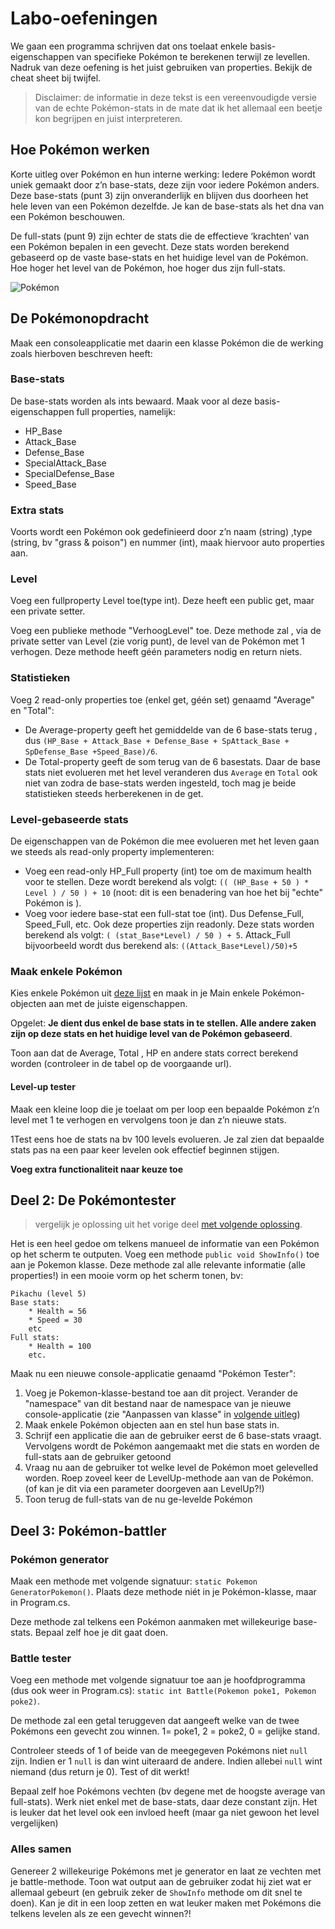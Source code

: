 # Labo-oefeningen

We gaan een programma schrijven dat ons toelaat enkele basis-eigenschappen van specifieke Pokémon te berekenen terwijl ze levellen. Nadruk van deze oefening is het juist gebruiken van properties. Bekijk de cheat sheet bij twijfel.

> Disclaimer: de informatie in deze tekst is een vereenvoudigde versie van de echte Pokémon-stats in de mate dat ik het allemaal een beetje kon begrijpen en juist interpreteren.

## Hoe Pokémon werken

Korte uitleg over Pokémon en hun interne werking: Iedere Pokémon wordt uniek gemaakt door z’n base-stats, deze zijn voor iedere Pokémon anders. Deze base-stats \(punt 3\) zijn onveranderlijk en blijven dus doorheen het hele leven van een Pokémon dezelfde. Je kan de base-stats als het dna van een Pokémon beschouwen.

De full-stats \(punt 9\) zijn echter de stats die de effectieve ‘krachten’ van een Pokémon bepalen in een gevecht. Deze stats worden berekend gebaseerd op de vaste base-stats en het huidige level van de Pokémon. Hoe hoger het level van de Pokémon, hoe hoger dus zijn full-stats.

![Pok&#xE9;mon](../../.gitbook/assets/pokemon.png)

## De Pokémonopdracht

Maak een consoleapplicatie met daarin een klasse Pokémon die de werking zoals hierboven beschreven heeft:

### Base-stats

De base-stats worden als ints bewaard. Maak voor al deze basis-eigenschappen full properties, namelijk:

* HP\_Base
* Attack\_Base
* Defense\_Base
* SpecialAttack\_Base
* SpecialDefense\_Base
* Speed\_Base

### Extra stats

Voorts wordt een Pokémon ook gedefinieerd door z’n naam \(string\) ,type \(string, bv "grass & poison"\) en nummer \(int\), maak hiervoor auto properties aan.

### Level

Voeg een fullproperty Level toe\(type int\). Deze heeft een public get, maar een private setter.

Voeg een publieke methode "VerhoogLevel" toe. Deze methode zal , via de private setter van Level \(zie vorig punt\), de level van de Pokémon met 1 verhogen. Deze methode heeft géén parameters nodig en return niets.

### Statistieken

Voeg 2 read-only properties toe \(enkel get, géén set\) genaamd "Average" en "Total":

* De Average-property geeft het gemiddelde van de 6 base-stats terug , dus `(HP_Base + Attack_Base + Defense_Base + SpAttack_Base + SpDefense_Base +Speed_Base)/6`.
* De Total-property geeft de som terug van de 6 basestats. Daar de base stats niet evolueren met het level veranderen dus `Average` en `Total` ook niet van zodra de base-stats werden ingesteld, toch mag je beide statistieken steeds herberekenen in de get.

### Level-gebaseerde stats

De eigenschappen van de Pokémon die mee evolueren met het leven gaan we steeds als read-only property implementeren:

* Voeg een read-only HP\_Full property \(int\) toe om de maximum health voor te stellen. Deze wordt berekend als volgt: `(( (HP_Base + 50 ) * Level ) / 50 ) + 10` \(noot: dit is een benadering van hoe het bij "echte" Pokémon is \).
* Voeg voor iedere base-stat een full-stat toe \(int\). Dus Defense\_Full, Speed\_Full, etc. Ook deze properties zijn readonly. Deze stats worden berekend als volgt: `( (stat_Base*Level) / 50 ) + 5`. Attack\_Full bijvoorbeeld wordt dus berekend als: `((Attack_Base*Level)/50)+5`

### Maak enkele Pokémon

Kies enkele Pokémon uit [deze lijst](https://bulbapedia.bulbagarden.net/wiki/List_of_Pok%C3%A9mon_by_base_stats) en maak in je Main enkele Pokémon-objecten aan met de juiste eigenschappen.

Opgelet: **Je dient dus enkel de base stats in te stellen. Alle andere zaken zijn op deze stats en het huidige level van de Pokémon gebaseerd**.

Toon aan dat de Average, Total , HP en andere stats correct berekend worden \(controleer in de tabel op de voorgaande url\).

#### Level-up tester

Maak een kleine loop die je toelaat om per loop een bepaalde Pokémon z’n level met 1 te verhogen en vervolgens toon je dan z’n nieuwe stats.

1Test eens hoe de stats na bv 100 levels evolueren. Je zal zien dat bepaalde stats pas na een paar keer levelen ook effectief beginnen stijgen.

**Voeg extra functionaliteit naar keuze toe**

## Deel 2: De Pokémontester

> vergelijk je oplossing uit het vorige deel [met volgende oplossing](https://github.com/v-nys/cursusprogrammeren/tree/13ea122a2e92d805feb8b618811589d4f57a8b23/assets/6_klassen/Pokemon.cs).

Het is een heel gedoe om telkens manueel de informatie van een Pokémon op het scherm te outputen. Voeg een methode `public void ShowInfo()` toe aan je Pokemon klasse. Deze methode zal alle relevante informatie \(alle properties!\) in een mooie vorm op het scherm tonen, bv:

```text
Pikachu (level 5)
Base stats:
    * Health = 56
    * Speed = 30
    etc
Full stats:
    * Health = 100
    etc.
```

Maak nu een nieuwe console-applicatie genaamd "Pokémon Tester":

1. Voeg je Pokemon-klasse-bestand toe aan dit project. Verander de "namespace" van dit bestand naar de namespace van je nieuwe console-applicatie  \(zie "Aanpassen van klasse" in [volgende uitleg](https://codevan1001nacht.wordpress.com/2013/11/06/werken-met-klassen-in-visual-studio/)\)
2. Maak enkele Pokémon objecten aan en stel hun base stats in.
3. Schrijf een applicatie die aan de gebruiker eerst de 6 base-stats vraagt. Vervolgens wordt de Pokémon aangemaakt met die stats en worden de full-stats aan de gebruiker getoond
4. Vraag nu aan de gebruiker tot welke level de Pokémon moet gelevelled worden. Roep zoveel keer de LevelUp-methode aan van de Pokémon. \(of kan je dit via een parameter doorgeven aan LevelUp?!\)
5. Toon terug de full-stats van de nu ge-levelde Pokémon

## Deel 3: Pokémon-battler

### Pokémon generator

Maak een methode met volgende signatuur: `static Pokemon GeneratorPokemon()`. Plaats deze methode niét in je Pokémon-klasse, maar in Program.cs.

Deze methode zal telkens een Pokémon aanmaken met willekeurige base-stats. Bepaal zelf hoe je dit gaat doen.

### Battle tester

Voeg een methode met volgende signatuur toe aan je hoofdprogramma \(dus ook weer in Program.cs\): `static int Battle(Pokemon poke1, Pokemon poke2)`.

De methode zal een getal teruggeven dat aangeeft welke van de twee Pokémons een gevecht zou winnen. 1= poke1, 2 = poke2, 0 = gelijke stand.

Controleer steeds of 1 of beide van de meegegeven Pokémons niet `null` zijn. Indien er 1 `null` is dan wint uiteraard de andere. Indien allebei `null` wint niemand \(dus return je 0\). Test of dit werkt!

Bepaal zelf hoe Pokémons vechten \(bv degene met de hoogste average van full-stats\). Werk niet enkel met de base-stats, daar deze constant zijn. Het is leuker dat het level ook een invloed heeft \(maar ga niet gewoon het level vergelijken\)

### Alles samen

Genereer 2 willekeurige Pokémons met je generator en laat ze vechten met je battle-methode. Toon wat output aan de gebruiker zodat hij ziet wat er allemaal gebeurt \(en gebruik zeker de `ShowInfo` methode om dit snel te doen\). Kan je dit in een loop zetten en wat leuker maken met Pokémons die telkens levelen als ze een gevecht winnen?!

